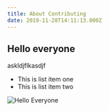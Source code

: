 ```yaml
---
title: About Contributing
date: 2019-11-28T14:11:13.000Z
---
```

## Hello everyone

askldjflkasdjf

<ul>
<li>This is list item one</li>
<li>This is list item two</li>
</ul>

![Hello Everyone](/img/photo-epel-stanford-campus.jpg "This is fun")

